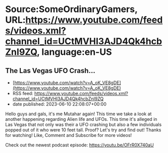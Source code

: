 # Source:SomeOrdinaryGamers, URL:https://www.youtube.com/feeds/videos.xml?channel_id=UCtMVHI3AJD4Qk4hcbZnI9ZQ, language:en-US

## The Las Vegas UFO Crash...
 - [https://www.youtube.com/watch?v=A_oK_VE8gDE](https://www.youtube.com/watch?v=A_oK_VE8gDE)
 - RSS feed: https://www.youtube.com/feeds/videos.xml?channel_id=UCtMVHI3AJD4Qk4hcbZnI9ZQ
 - date published: 2023-06-10 22:08:07+00:00

Hello guys and gals, it's me Mutahar again! This time we take a look at another happening regarding Alien life and UFOs. This time it's alleged in Las Vegas that not only was their a UFO crashing but also a few individuals popped out of it who were 10 feet tall. Proof? Let's try and find out! Thanks for watching!
Like, Comment and Subscribe for more videos!

Check out the newest podcast episode: https://youtu.be/OFrR0X740aU

